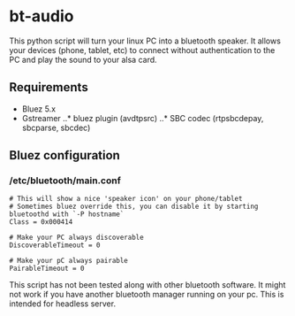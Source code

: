# bt-audio

This python script will turn your linux PC into a bluetooth speaker.
It allows your devices (phone, tablet, etc) to connect without authentication to the PC and play the sound to your alsa card.

## Requirements
* Bluez 5.x
* Gstreamer
..* bluez plugin (avdtpsrc)
..* SBC codec (rtpsbcdepay, sbcparse, sbcdec)


## Bluez configuration

### /etc/bluetooth/main.conf

```
# This will show a nice 'speaker icon' on your phone/tablet
# Sometimes bluez override this, you can disable it by starting bluetoothd with `-P hostname`
Class = 0x000414

# Make your PC always discoverable
DiscoverableTimeout = 0

# Make your pC always pairable
PairableTimeout = 0
```

This script has not been tested along with other bluetooth software. It might not work if you have another bluetooth manager running on your pc. This is intended for headless server.
